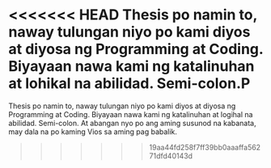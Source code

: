 <<<<<<< HEAD
Thesis po namin to, naway tulungan niyo po kami diyos at diyosa ng Programming at Coding. Biyayaan nawa kami ng katalinuhan at lohikal na abilidad. Semi-colon.P
=======
Thesis po namin to, naway tulungan niyo po kami diyos at diyosa ng Programming at Coding. Biyayaan nawa kami ng katalinuhan at logihal na abilidad. Semi-colon.
At abangan nyo po ang aming susunod na kabanata, may dala na po kaming Vios sa aming pag babalik.
>>>>>>> 19aa44fd258f7ff39bb0aaaffa56271dfd40143d
